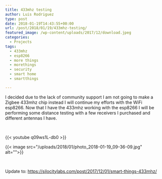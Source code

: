 ```yaml
---
title: 433mhz testing
author: Luis Rodriguez
type: post
date: 2018-01-19T14:43:55+00:00
url: /post/2018/01/19/433mhz-testing/
featured_image: /wp-content/uploads/2017/12/download.jpeg
categories:
  - Projects
tags:
  - 433mhz
  - esp8266
  - more things
  - morethings
  - security
  - smart home
  - smartthings

---
```

I decided due to the lack of community support I am not going to make a Zigbee 433mhz chip instead I will continue my efforts with the WiFi esp8266. Now that I have the 433mhz working with the esp8266 I will be performing some distance testing with a few receivers I purchased and different antennas I have.

&nbsp;

{{< youtube q09ws1L-db0 >}}
  
{{< image src="/uploads/2018/01/photo_2018-01-19_09-36-09.jpg" alt="">}}

&nbsp;

Update to: <https://silocitylabs.com/post/2017/12/01/smart-things-433mhz/>

 [1]: /uploads/2018/01/photo_2018-01-19_09-36-09.jpg
